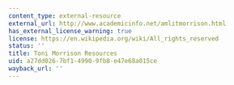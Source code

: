 ```yaml
---
content_type: external-resource
external_url: http://www.academicinfo.net/amlitmorrison.html
has_external_license_warning: true
license: https://en.wikipedia.org/wiki/All_rights_reserved
status: ''
title: Toni Morrison Resources
uid: a27dd026-7bf1-4990-9fb8-e47e68a015ce
wayback_url: ''
---
```


